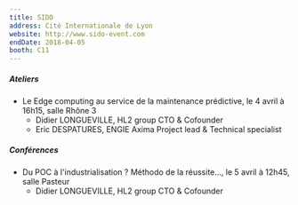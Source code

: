 ```yaml
---
title: SIDO
address: Cité Internationale de Lyon
website: http://www.sido-event.com
endDate: 2018-04-05
booth: C11
---
```


##### Ateliers

- Le Edge computing au service de la maintenance prédictive, le 4 avril à 16h15, salle Rhône 3
    - Didier LONGUEVILLE, HL2 group CTO & Cofounder
    - Eric DESPATURES, ENGIE Axima Project lead & Technical specialist

##### Conférences

- Du POC à l'industrialisation ? Méthodo de la réussite…, le 5 avril à 12h45, salle Pasteur
    - Didier LONGUEVILLE, HL2 group CTO & Cofounder
